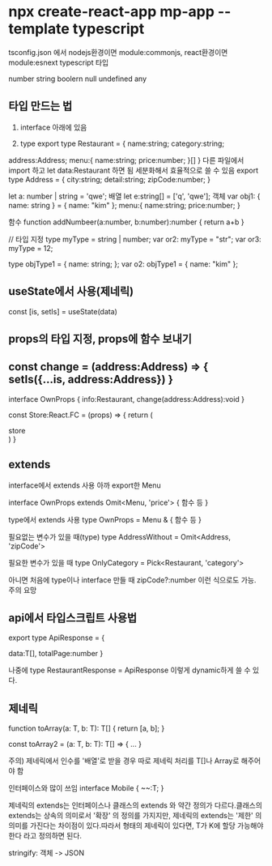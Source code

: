 # npx create-react-app mp-app --template typescript

tsconfig.json 에서 nodejs환경이면  module:commonjs, react환경이면 module:esnext
typescript 타입

number
string
boolern
null
undefined
any

## 타입 만드는 법
1. interface 
아래에 있음

2. type 
export type Restaurant = {
  name:string;
  category:string;
  <!-- address:{
    city:string;
    zipCode:number;
  }; -->
  address:Address;
  menu:{
    name:string;
    price:number;
  }[]
}
다른 파일에서 import 하고 
let data:Restaurant 하면 됨
세분화해서 효율적으로 쓸 수 있음
export type Address = {
  city:string;
  detail:string;
  zipCode:number;
}

let a: number | string = 'qwe';
배열
let e:string[] = ['q', 'qwe'];
객체
var obj1: { name: string } = { name: "kim" };
  menu:{
    name:string;
    price:number;
  }

함수
function addNumbeer(a:number, b:number):number {
	return a+b
}

// 타입 지정
type myType = string | number;
var or2: myType = "str";
var or3: myType = 12;

type objType1 = {
  name: string;
};
var o2: objType1 = { name: "kim" };

## useState에서 사용(제네릭)
const [is, setIs] = useState<Restaurant>(data)

## props의 타입 지정, props에 함수 보내기
const change = (address:Address) => {
  setIs({...is, address:Address})
}
-------------------------
interface OwnProps {
  info:Restaurant,
  change(address:Address):void
}

const Store:React.FC<OwnProps> = (props) => {
  return (
    <div>store</div>
  )
}

## extends
interface에서 extends 사용
아까 export한 Menu 
<!-- interface OwnProps extends Menu { -->
interface OwnProps extends Omit<Menu, 'price'> {
  함수 등
}

type에서 extends 사용
type OwnProps = Menu & {
  함수 등
}

필요없는 변수가 있을 때(type)
type AddressWithout = Omit<Address, 'zipCode'>

필요한 변수가 있을 때
type OnlyCategory = Pick<Restaurant, 'category'>

아니면 처음에 type이나 interface 만들 때 zipCode?:number 이런 식으로도 가능. 주의 요망

## api에서 타입스크립트 사용법

export type ApiResponse<T> = {
  <!-- T의 타입이 data가 됨 -->
  data:T[],
  totalPage:number
}

나중에 
type RestaurantResponse = ApiResponse<Restaurant> 이렇게 dynamic하게 쓸 수 있다.

## 제네릭
function toArray<T>(a: T, b: T): T[] {
   return [a, b];
}

const toArray2 = <T>(a: T, b: T): T[] => { ... }

주의) 제네릭에서 인수를 '배열'로 받을 경우 따로 제네릭 처리를 T[]나 Array<T>로 해주어야 함

인터페이스와 많이 쓰임
interface Mobile<T> {
  ~~:T;
}

제네릭의 extends는 인터페이스나 클래스의 extends 와 약간 정의가 다르다.클래스의 extends는 상속의 의미로서 '확장' 의 정의를 가지지만, 제네릭의 extends는 '제한' 의 의미를 가진다는 차이점이 있다.따라서 <T extends K> 형태의 제네릭이 있다면, T가 K에 할당 가능해야 한다 라고 정의하면 된다.

stringify: 객체 -> JSON